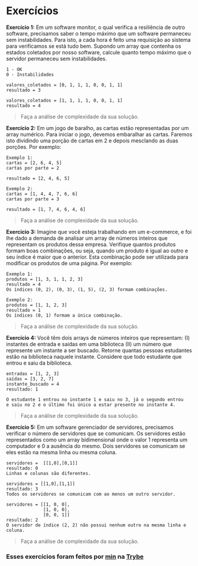 # Exercícios

__Exercício 1:__ Em um software monitor, o qual verifica a resiliência de outro software, precisamos saber o tempo máximo que um software permaneceu sem instabilidades. Para isto, a cada hora é feito uma requisição ao sistema para verificamos se está tudo bem. Supondo um array que contenha os estados coletados por nosso software, calcule quanto tempo máximo que o servidor permaneceu sem instabilidades.

```
1 - OK
0 - Instabilidades

valores_coletados = [0, 1, 1, 1, 0, 0, 1, 1]
resultado = 3

valores_coletados = [1, 1, 1, 1, 0, 0, 1, 1]
resultado = 4
```

> Faça a análise de complexidade da sua solução.

__Exercício 2:__ Em um jogo de baralho, as cartas estão representadas por um array numérico. Para iniciar o jogo, devemos embaralhar as cartas. Faremos isto dividindo uma porção de cartas em 2 e depois mesclando as duas porções. Por exemplo:

```
Exemplo 1:
cartas = [2, 6, 4, 5]
cartas por parte = 2

resultado = [2, 4, 6, 5]

Exemplo 2:
cartas = [1, 4, 4, 7, 6, 6]
cartas por parte = 3

resultado = [1, 7, 4, 6, 4, 6]
```

> Faça a análise de complexidade da sua solução.

__Exercício 3:__ Imagine que você esteja trabalhando em um e-commerce, e foi lhe dado a demanda de analisar um array de números inteiros que representam os produtos dessa empresa. Verifique quantos produtos formam boas combinações, ou seja, quando um produto é igual ao outro e seu índice é maior que o anterior. Esta combinação pode ser utilizada para modificar os produtos de uma página. Por exemplo:

```
Exemplo 1:
produtos = [1, 3, 1, 1, 2, 3]
resultado = 4
Os índices (0, 2), (0, 3), (1, 5), (2, 3) formam combinações.

Exemplo 2:
produtos = [1, 1, 2, 3]
resultado = 1
Os índices (0, 1) formam a única combinação.
```

> Faça a análise de complexidade da sua solução.

__Exercício 4:__ Você têm dois arrays de números inteiros que representam: (I) instantes de entrada e saídas em uma biblioteca (II) um número que represente um instante a ser buscado. Retorne quantas pessoas estudantes estão na biblioteca naquele instante. Considere que todo estudante que entrou e saiu da biblioteca.

```
entradas = [1, 2, 3]
saídas = [3, 2, 7]
instante_buscado = 4
resultado: 1

O estudante 1 entrou no instante 1 e saiu no 3, já o segundo entrou
e saiu no 2 e o último foi único a estar presente no instante 4.
```

> Faça a análise de complexidade da sua solução.

__Exercício 5:__ Em um software gerenciador de servidores, precisamos verificar o número de servidores que se comunicam. Os servidores estão representados como um array bidimensional onde o valor 1 representa um computador e 0 a ausência do mesmo. Dois servidores se comunicam se eles estão na mesma linha ou mesma coluna.

```
servidores =  [[1,0],[0,1]]
resultado: 0
Linhas e colunas são diferentes.

servidores = [[1,0],[1,1]]
resultado: 3
Todos os servidores se comunicam com ao menos um outro servidor.

servidores = [[1, 0, 0],
              [1, 0, 0],
              [0, 0, 1]]
resultado: 2
O servidor de índice (2, 2) não possui nenhum outro na mesma linha e coluna.
```

> Faça a análise de complexidade da sua solução.

### Esses exercícios foram feitos por [min](https://www.linkedin.com/in/jonathan-r-andrade/) na [Trybe](https://www.betrybe.com/)

